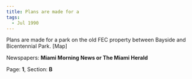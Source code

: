 ```yaml
---  
title: Plans are made for a  
tags:  
  - Jul 1990  
---  
```

  
Plans are made for a park on the old FEC property between Bayside and Bicentennial Park. [Map]  
  
Newspapers: **Miami Morning News or The Miami Herald**  
  
Page: **1**, Section: **B** 
